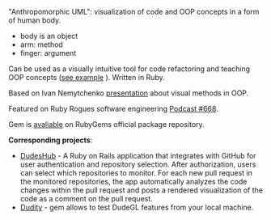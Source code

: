 "Anthropomorphic UML": visualization of code and OOP concepts in a form of human body.
* body is an object
* arm: method
* finger: argument

Can be used as a visually intuitive tool for code refactoring and teaching OOP concepts ([see example](https://github.com/dmikhr/DudeGL/wiki/Git-diff-visualization) ). Written in Ruby.

Based on Ivan Nemytchenko [presentation](https://www.youtube.com/watch?v=MWGfwgL-934) about visual methods in OOP.

Featured on Ruby Rogues software engineering [Podcast #668](https://podcasts.apple.com/gb/podcast/rules-of-oop-in-pictures-with-ivan-nemytchenko-ruby-668/id1237406856?i=1000683474802). 

Gem is [avaliable](https://rubygems.org/gems/dudegl/versions/0.2.4) on RubyGems official package repository. 

**Corresponding projects**:
- [DudesHub](https://github.com/dmikhr/DudesHub) - A Ruby on Rails application that integrates with GitHub for user authentication and repository selection. After authorization, users can select which repositories to monitor. For each new pull request in the monitored repositories, the app automatically analyzes the code changes within the pull request and posts a rendered visualization of the code as a comment on the pull request.
- [Dudity](https://github.com/dmikhr/Dudity) - gem allows to test DudeGL features from your local machine.
